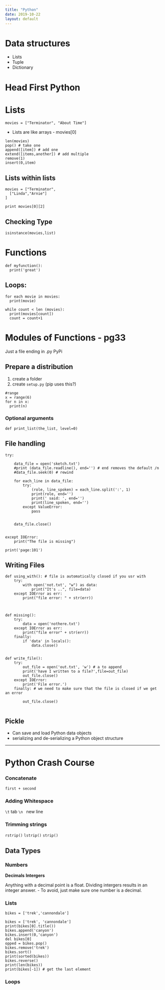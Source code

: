 ```yaml
---
title: "Python"
date: 2019-10-22
layout: default
---
```

# Data structures

* Lists
* Tuple
* Dictionary




# Head First Python


# Lists

```
movies = ["Terminator", "About Time"]

```

* Lists are like arrays - movies[0]

```
len(movies)
pop() # take one
append([item]) # add one 
extend([items,another]) # add multiple
remove(1)
insert(0,item)
```

## Lists within lists
```
movies = ["Terminator",
  ["Linda","Arnie"]
]

print movies[0][2]

```

## Checking Type
```
isinstance(movies,list)
```



# Functions

```
def myfunction():
  print('great')

```


## Loops:

```
for each movie in movies:
  print(movie)
  
while count < len (movies):
  print(movies[count])
  count = count+1
```

# Modules of Functions - pg33

Just a file ending in .py
PyPi

## Prepare a distribution

1. create a folder
2. create ```setup.py``` (pip uses this?)



```
#range
x = range(6)
for n in x:
  print(n)
```

### Optional arguments
```
def print_list(the_list, level=0)

```

## File handling

```
try:

    data_file = open('sketch.txt')
    #print (data_file.readline(), end='') # end removes the default /n
    #data_file.seek(0) # rewind

    for each_line in data_file:
        try:
            (role, line_spoken) = each_line.split(':', 1)
            print(role, end='')
            print(' said: ', end='')
            print(line_spoken, end='')
        except ValueError:
            pass


    data_file.close()


except IOError:
    print("The file is missing")

print('page:101')
```

## Writing Files

```
def using_with(): # file is automatically closed if you usr with
    try:
        with open('not.txt', "w") as data:
            print("It's ..", file=data)
    except IOError as err:
        print("file error: " + str(err))



def missing():
    try:
        data = open('nothere.txt')
    except IOError as err:
        print("file error" + str(err))
    finally:
        if 'data' in locals():
            data.close()


def write_file():
    try:
        out_file = open('out.txt', 'w') # a to append
        print('have I written to a file?',file=out_file)
        out_file.close()
    except IOError:
        print('File error.')
    finally: # we need to make sure that the file is closed if we get an error

        out_file.close()


```

## Pickle
* Can save and load Python data objects
* serializing and de-serializing a Python object structure







_____________________________________________________________________________________________________________________________


# Python Crash Course


### Concatenate
```
first + second
```


### Adding Whitespace
```\t``` tab
```\n ``` new line

### Trimming strings
```rstrip()```
```lstrip()```
```strip()```

## Data Types

### Numbers
**Decimals**
**Intergers**

Anything with a decimal point is a float.
Dividing intergers results in an integer answer. - To avoid, just make sure one number is a decimal.


### Lists
```
bikes = ['trek','cannondale']

bikes = ['trek', 'cannondale']
print(bikes[0].title())
bikes.append('canyon')
bikes.insert(0,'canyon')
del bikes[0]
opped = bikes.pop()
bikes.remove('trek')
bikes.sort()
print(sorted(bikes))
bikes.reverse()
print(len(bikes))
print(bikes[-1]) # get the last element

```

### Loops

```

```







